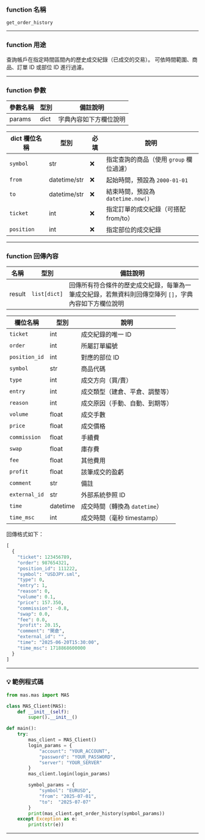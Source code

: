 ### function 名稱

`get_order_history`

---

### function 用途

查詢帳戶在指定時間區間內的歷史成交紀錄（已成交的交易）。 
可依時間範圍、商品、訂單 ID 或部位 ID 進行過濾。

---

### function 參數

| 參數名稱 | 型別 | 備註說明 |
|----------|------|----------|
| params   | dict | 字典內容如下方欄位說明 |

| dict 欄位名稱 | 型別          | 必填 | 說明                                                       |
|-------------|---------------|------|------------------------------------------------------------|
| `symbol`    | str           | ❌   | 指定查詢的商品（使用 `group` 欄位過濾）                    |
| `from`      | datetime/str  | ❌   | 起始時間，預設為 `2000-01-01`                              |
| `to`        | datetime/str  | ❌   | 結束時間，預設為 `datetime.now()`                          |
| `ticket`    | int           | ❌   | 指定訂單的成交紀錄（可搭配 from/to）                       |
| `position`  | int           | ❌   | 指定部位的成交紀錄                                          |

---

### function 回傳內容

| 名稱   | 型別           | 備註說明                               |
|--------|---------------|----------------------------------------|
| result |  `list[dict]` | 回傳所有符合條件的歷史成交紀錄，每筆為一筆成交紀錄，若無資料則回傳空陣列 `[]`，字典內容如下方欄位說明 |

| 欄位名稱       | 型別      | 說明                                 |
|----------------|-----------|--------------------------------------|
| `ticket`        | int       | 成交紀錄的唯一 ID                    |
| `order`         | int       | 所屬訂單編號                          |
| `position_id`   | int       | 對應的部位 ID                        |
| `symbol`        | str       | 商品代碼                             |
| `type`          | int       | 成交方向（買/賣）                    |
| `entry`         | int       | 成交類型（建倉、平倉、調整等）      |
| `reason`        | int       | 成交原因（手動、自動、到期等）      |
| `volume`        | float     | 成交手數                             |
| `price`         | float     | 成交價格                             |
| `commission`    | float     | 手續費                               |
| `swap`          | float     | 庫存費                               |
| `fee`           | float     | 其他費用                             |
| `profit`        | float     | 該筆成交的盈虧                       |
| `comment`       | str       | 備註                                 |
| `external_id`   | str       | 外部系統參照 ID                      |
| `time`          | datetime  | 成交時間（轉換為 `datetime`）        |
| `time_msc`      | int       | 成交時間（毫秒 timestamp）           |

回傳格式如下：

```python
[
  {
    "ticket": 123456789,
    "order": 987654321,
    "position_id": 111222,
    "symbol": "USDJPY.sml",
    "type": 0,
    "entry": 1,
    "reason": 0,
    "volume": 0.1,
    "price": 157.350,
    "commission": -0.8,
    "swap": 0.0,
    "fee": 0.0,
    "profit": 20.15,
    "comment": "開倉",
    "external_id": "",
    "time": "2025-06-20T15:30:00",
    "time_msc": 1718868600000
  }
]
```

---

### 💡 範例程式碼

```python
from mas.mas import MAS

class MAS_Client(MAS):
    def __init__(self):
        super().__init__()

def main():
    try:
        mas_client = MAS_Client()
        login_params = {
            "account": "YOUR_ACCOUNT",
            "password": "YOUR_PASSWORD",
            "server": "YOUR_SERVER"
        }
        mas_client.login(login_params)

        symbol_params = {
            "symbol": "EURUSD",
            "from": "2025-07-01",
            "to":  "2025-07-07"
        }
        print(mas_client.get_order_history(symbol_params))
    except Exception as e:
        print(str(e))
```
---